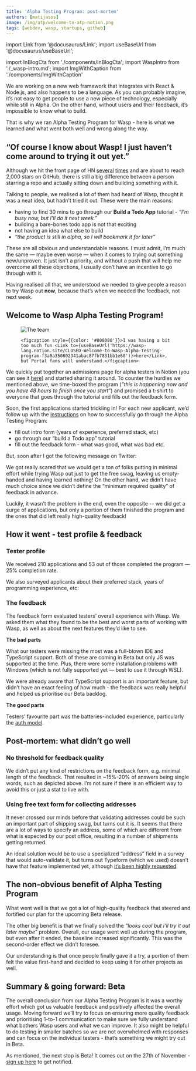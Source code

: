 ```yaml
---
title: 'Alpha Testing Program: post-mortem'
authors: [matijasos]
image: /img/atp/welcome-to-atp-notion.png
tags: [webdev, wasp, startups, github]
---
```


import Link from '@docusaurus/Link';
import useBaseUrl from '@docusaurus/useBaseUrl';

import InBlogCta from './components/InBlogCta';
import WaspIntro from './_wasp-intro.md';
import ImgWithCaption from './components/ImgWithCaption'

We are working on a new web framework that integrates with React & Node.js, and also happens to be a language. As you can probably imagine, it’s not easy to get people to use a new piece of technology, especially while still in Alpha. On the other hand, without users and their feedback, it’s impossible to know what to build.

That is why we ran Alpha Testing Program for Wasp - here is what we learned and what went both well and wrong along the way.

<ImgWithCaption alt="twitter DM - shared atp in swag groups" source="img/atp/swag-groups-twitter.png" />

<!--truncate-->

## “Of course I know about Wasp! I just haven’t come around to trying it out yet.”

Although we hit the front page of HN [several](https://news.ycombinator.com/item?id=26091956) [times](https://news.ycombinator.com/item?id=32098144) and are about to reach 2,000 stars on GitHub, there is still a big difference between a person starring a repo and actually sitting down and building something with it.

Talking to people, we realised a lot of them had heard of Wasp, thought it was a neat idea, but hadn’t tried it out. These were the main reasons:

- having to find 30 mins to go through our **Build a Todo App** tutorial - _“I'm busy now, but I’ll do it next week.”_
- building a bare-bones todo app is not that exciting
- not having an idea what else to build
- _“the product is still in alpha, so I will bookmark it for later”_

These are all obvious and understandable reasons. I must admit, I’m much the same — maybe even worse — when it comes to trying out something new/unproven. It just isn’t a priority, and without a push that will help me overcome all these objections, I usually don’t have an incentive to go through with it.

Having realised all that, we understood we needed to give people a reason to try Wasp out **now**, because that’s when we needed the feedback, not next week.

## Welcome to Wasp Alpha Testing Program!

<p align="center">
  <figure>
    <img alt="The team" src={useBaseUrl('img/atp/welcome-to-atp-notion.png')} />

    <figcaption style={{color: '#808080'}}>I was having a bit too much fun <Link to={useBaseUrl('https://wasp-lang.notion.site/CLOSED-Welcome-to-Wasp-Alpha-Testing-program-f3a8a350802341abac87fb7831bb1e60')}>here</Link>, but Portal fans will understand.</figcaption>
  </figure>
</p>

We quickly put together an admissions page for alpha testers in Notion (you can see it [here](https://wasp-lang.notion.site/Wasp-Alpha-Testing-Program-Admissions-dca25649d63849cb8dfc55881e4f6f82)) and started sharing it around. To counter the hurdles we mentioned above, we time-boxed the program (_”this is happening now and you have 48 hours to finish once you start_”) and promised a t-shirt to everyone that goes through the tutorial and fills out the feedback form.

<ImgWithCaption alt="Apply to ATP - CTA" source="img/atp/atp-apply-here.png" caption="CTA from the admissions page" />

Soon, the first applications started trickling in! For each new applicant, we’d follow up with the [instructions](https://www.notion.so/CLOSED-Welcome-to-Wasp-Alpha-Testing-program-f3a8a350802341abac87fb7831bb1e60) on how to successfully go through the Alpha Testing Program:

- fill out intro form (years of experience, preferred stack, etc)
- go through our “build a Todo app” tutorial
- fill out the feedback form - what was good, what was bad etc.

<ImgWithCaption alt="Timeboxing" source="img/atp/timeboxing.png" caption="People were really respectful of this deadline and would politely ask to extend it in case they couldn’t make it." />

But, soon after I got the following message on Twitter:

<ImgWithCaption alt="twitter DM - shared atp in swag groups" source="img/atp/swag-groups-twitter.png" />

We got really scared that we would get a ton of folks putting in minimal effort while trying Wasp out just to get the free swag, leaving us empty-handed and having learned nothing! On the other hand, we didn’t have much choice since we didn’t define the “minimum required quality” of feedback in advance.

Luckily, it wasn’t the problem in the end, even the opposite -- we did get a surge of applications, but only a portion of them finished the program and the ones that did left really high-quality feedback!

## How it went - test profile & feedback

### Tester profile

We received 210 applications and 53 out of those completed the program — 25% completion rate.

We also surveyed applicants about their preferred stack, years of programming experience, etc:

<ImgWithCaption alt="Intro survey - tester profile" source="img/atp/atp-intro-survey-yoe.png" caption="Yep, we like puns." />

### The feedback

The feedback form evaluated testers’ overall experience with Wasp. We asked them what they found to be the best and worst parts of working with Wasp, as well as about the next features they’d like to see.

<ImgWithCaption alt="Feedback survey - experience" source="img/atp/atp-feedback-survey-exp.png" />

**The bad parts**

What our testers were missing the most was a full-blown IDE and TypeScript support. Both of these are coming in Beta but only JS was supported at the time. Plus, there were some installation problems with Windows (which is not fully supported yet — best to use it through WSL).

<ImgWithCaption alt="Feedback survey - the bad parts" source="img/atp/atp-bad-parts.png" />

We were already aware that TypeScript support is an important feature, but didn’t have an exact feeling of how much - the feedback was really helpful and helped us prioritise our Beta backlog.

**The good parts**

Testers’ favourite part was the batteries-included experience, particularly the [auth model](/docs/tutorial/auth).

<ImgWithCaption alt="Feedback survey - the good parts" source="img/atp/atp-good-parts.png" />

## Post-mortem: what didn’t go well

### No threshold for feedback quality

<ImgWithCaption alt="Feedback quality" source="img/atp/atp-feedback-quality.png" />

We didn’t put any kind of restrictions on the feedback form, e.g. minimal length of the feedback. That resulted in ~15%-20% of answers being single words, such as depicted above. I’m not sure if there is an efficient way to avoid this or just a stat to live with.

### Using free text form for collecting addresses

It never crossed our minds before that validating addresses could be such an important part of shipping swag, but turns out it is. It seems that there are a lot of ways to specify an address, some of which are different from what is expected by our post office, resulting in a number of shipments getting returned.

An ideal solution would be to use a specialized “address” field in a survey that would auto-validate it, but turns out Typeform (which we used) doesn’t have that feature implemented yet, although [it’s been highly requested](https://community.typeform.com/suggestions-feedback-34/address-field-question-type-2950).

<ImgWithCaption alt="Shipment returned" source="img/atp/atp-shipment-returned.jpg" />

<ImgWithCaption alt="Shipment returned email" source="img/atp/atp-shipment-returned-email.png" />

## The non-obvious benefit of Alpha Testing Program

What went well is that we got a lot of high-quality feedback that steered and fortified our plan for the upcoming Beta release.

The other big benefit is that we finally solved the _“looks cool but i’ll try it out later maybe”_ problem. Overall, our usage went well up during the program, but even after it ended, the baseline increased significantly. This was the second-order effect we didn’t foresee.

Our understanding is that once people finally gave it a try, a portion of them felt the value first-hand and decided to keep using it for other projects as well.

<ImgWithCaption alt="Alpha testing program - usage spike" source="img/atp/atp-usage-spike.png" />

## Summary & going forward: Beta

The overall conclusion from our Alpha Testing Program is it was a worthy effort which got us valuable feedback and positively affected the overall usage. Moving forward we’ll try to focus on ensuring more quality feedback and prioritising 1-to-1 communication to make sure we fully understand what bothers Wasp users and what we can improve. It also might be helpful to do testing in smaller batches so we are not overwhelmed with responses and can focus on the individual testers - that’s something we might try out in Beta.

As mentioned, the next stop is Beta! It comes out on the 27th of November - [sign up here](/#signup) to get notified.
